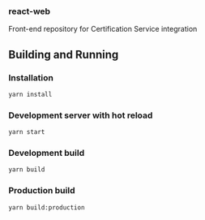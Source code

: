 ### react-web

Front-end repository for Certification Service integration

## Building and Running

### Installation
```sh
yarn install
```

### Development server with hot reload
```sh
yarn start
```

### Development build
```sh
yarn build
```

### Production build
```sh
yarn build:production
```